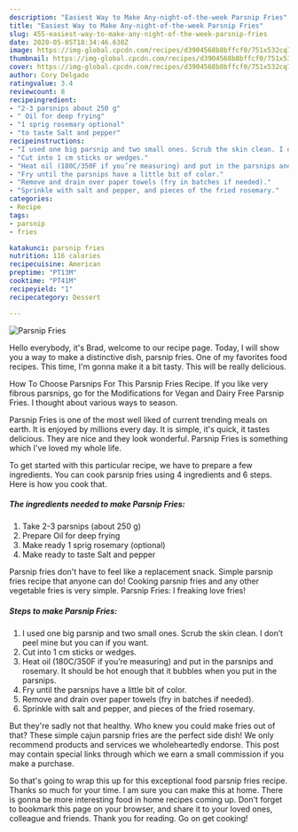 ```yaml
---
description: "Easiest Way to Make Any-night-of-the-week Parsnip Fries"
title: "Easiest Way to Make Any-night-of-the-week Parsnip Fries"
slug: 455-easiest-way-to-make-any-night-of-the-week-parsnip-fries
date: 2020-05-05T18:34:46.630Z
image: https://img-global.cpcdn.com/recipes/d3904568b8bffcf0/751x532cq70/parsnip-fries-recipe-main-photo.jpg
thumbnail: https://img-global.cpcdn.com/recipes/d3904568b8bffcf0/751x532cq70/parsnip-fries-recipe-main-photo.jpg
cover: https://img-global.cpcdn.com/recipes/d3904568b8bffcf0/751x532cq70/parsnip-fries-recipe-main-photo.jpg
author: Cory Delgado
ratingvalue: 3.4
reviewcount: 8
recipeingredient:
- "2-3 parsnips about 250 g"
- " Oil for deep frying"
- "1 sprig rosemary optional"
- "to taste Salt and pepper"
recipeinstructions:
- "I used one big parsnip and two small ones. Scrub the skin clean. I don’t peel mine but you can if you want."
- "Cut into 1 cm sticks or wedges."
- "Heat oil (180C/350F if you’re measuring) and put in the parsnips and rosemary. It should be hot enough that it bubbles when you put in the parsnips."
- "Fry until the parsnips have a little bit of color."
- "Remove and drain over paper towels (fry in batches if needed)."
- "Sprinkle with salt and pepper, and pieces of the fried rosemary."
categories:
- Recipe
tags:
- parsnip
- fries

katakunci: parsnip fries 
nutrition: 116 calories
recipecuisine: American
preptime: "PT13M"
cooktime: "PT41M"
recipeyield: "1"
recipecategory: Dessert

---
```



![Parsnip Fries](https://img-global.cpcdn.com/recipes/d3904568b8bffcf0/751x532cq70/parsnip-fries-recipe-main-photo.jpg)

Hello everybody, it's Brad, welcome to our recipe page. Today, I will show you a way to make a distinctive dish, parsnip fries. One of my favorites food recipes. This time, I'm gonna make it a bit tasty. This will be really delicious.

How To Choose Parsnips For This Parsnip Fries Recipe. If you like very fibrous parsnips, go for the Modifications for Vegan and Dairy Free Parsnip Fries. I thought about various ways to season.

Parsnip Fries is one of the most well liked of current trending meals on earth. It is enjoyed by millions every day. It is simple, it's quick, it tastes delicious. They are nice and they look wonderful. Parsnip Fries is something which I've loved my whole life.


To get started with this particular recipe, we have to prepare a few ingredients. You can cook parsnip fries using 4 ingredients and 6 steps. Here is how you cook that.

<!--inarticleads1-->

##### The ingredients needed to make Parsnip Fries:

1. Take 2-3 parsnips (about 250 g)
1. Prepare  Oil for deep frying
1. Make ready 1 sprig rosemary (optional)
1. Make ready to taste Salt and pepper


Parsnip fries don&#39;t have to feel like a replacement snack. Simple parsnip fries recipe that anyone can do! Cooking parsnip fries and any other vegetable fries is very simple. Parsnip Fries: I freaking love fries! 

<!--inarticleads2-->

##### Steps to make Parsnip Fries:

1. I used one big parsnip and two small ones. Scrub the skin clean. I don’t peel mine but you can if you want.
1. Cut into 1 cm sticks or wedges.
1. Heat oil (180C/350F if you’re measuring) and put in the parsnips and rosemary. It should be hot enough that it bubbles when you put in the parsnips.
1. Fry until the parsnips have a little bit of color.
1. Remove and drain over paper towels (fry in batches if needed).
1. Sprinkle with salt and pepper, and pieces of the fried rosemary.


But they&#39;re sadly not that healthy. Who knew you could make fries out of that? These simple cajun parsnip fries are the perfect side dish! We only recommend products and services we wholeheartedly endorse. This post may contain special links through which we earn a small commission if you make a purchase. 

So that's going to wrap this up for this exceptional food parsnip fries recipe. Thanks so much for your time. I am sure you can make this at home. There is gonna be more interesting food in home recipes coming up. Don't forget to bookmark this page on your browser, and share it to your loved ones, colleague and friends. Thank you for reading. Go on get cooking!
